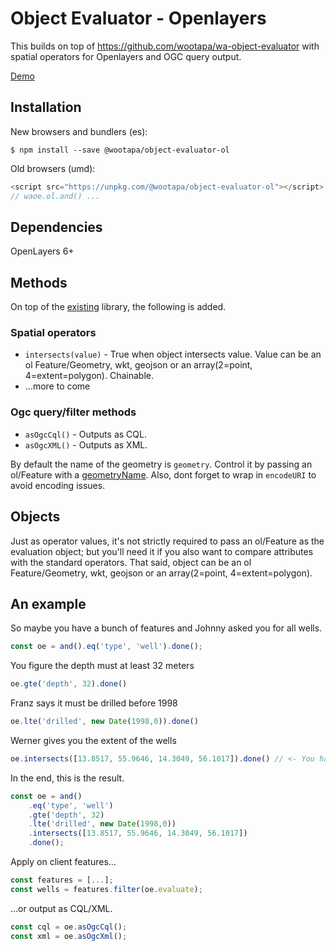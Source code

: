 # Object Evaluator - Openlayers
This builds on top of https://github.com/wootapa/wa-object-evaluator with spatial operators for Openlayers and OGC query output.

[Demo](https://i5u5c.csb.app/)

## Installation

New browsers and bundlers (es):
```shell
$ npm install --save @wootapa/object-evaluator-ol
```

Old browsers (umd):
```javascript
<script src="https://unpkg.com/@wootapa/object-evaluator-ol"></script>
// waoe.ol.and() ...
```

## Dependencies
OpenLayers 6+

## Methods
On top of the [existing](https://github.com/wootapa/wa-object-evaluator/blob/master/README.md) library, the following is added.

### Spatial operators
* `intersects(value)` - True when object intersects value. Value can be an ol Feature/Geometry, wkt, geojson or an array(2=point, 4=extent=polygon). Chainable.
* ...more to come

### Ogc query/filter methods
* `asOgcCql()` - Outputs as CQL.
* `asOgcXML()` - Outputs as XML.

By default the name of the geometry is `geometry`. Control it by passing an ol/Feature with a [geometryName](https://openlayers.org/en/latest/apidoc/module-ol_Feature-Feature.html#setGeometryName). Also, dont forget to wrap in  `encodeURI` to avoid encoding issues.

## Objects
Just as operator values, it's not strictly required to pass an ol/Feature as the evaluation object; but you'll need it if you also want to compare attributes with the standard operators. That said, object can be an ol Feature/Geometry, wkt, geojson or an array(2=point, 4=extent=polygon).

## An example
So maybe you have a bunch of features and Johnny asked you for all wells.
```javascript
const oe = and().eq('type', 'well').done();
```
You figure the depth must at least 32 meters
```javascript
oe.gte('depth', 32).done()
```
Franz says it must be drilled before 1998 
```javascript
oe.lte('drilled', new Date(1998,0)).done()
```
Werner gives you the extent of the wells
```javascript
oe.intersects([13.8517, 55.9646, 14.3049, 56.1017]).done() // <- You have options here. See Objects above.
```
In the end, this is the result.
```javascript
const oe = and()
    .eq('type', 'well')
    .gte('depth', 32)
    .lte('drilled', new Date(1998,0))
    .intersects([13.8517, 55.9646, 14.3049, 56.1017])
    .done();
```
Apply on client features...
```javascript
const features = [...];
const wells = features.filter(oe.evaluate);
```
...or output as CQL/XML.
```javascript
const cql = oe.asOgcCql();
const xml = oe.asOgcXml();
```

